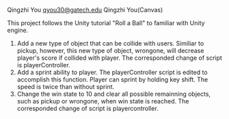 Qingzhi You	qyou30@gatech.edu	Qingzhi You(Canvas)

This project follows the Unity tutorial "Roll a Ball" to familiar with Unity engine.

1. Add a new type of object that can be collide with users. Similiar to pickup, however, this new type of object, wrongone, will decrease player's score if collided with player. The corresponded change of script is playerController.
2. Add a sprint ability to player. The playerController script is edited to accomplish this function. Player can sprint by holding key shift. The speed is twice than without sprint.
3. Change the win state to 10 and clear all possible remainning objects, such as pickup or wrongone, when win state is reached. The corresponded change of script is playercontroller.